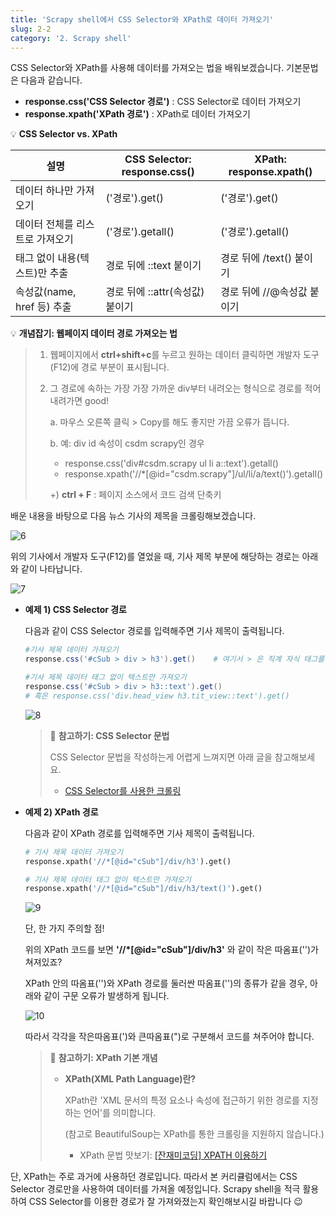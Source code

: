 ```yaml
---
title: 'Scrapy shell에서 CSS Selector와 XPath로 데이터 가져오기'
slug: 2-2
category: '2. Scrapy shell'
---
```

CSS Selector와 XPath를 사용해 데이터를 가져오는 법을 배워보겠습니다. 기본문법은 다음과 같습니다.

- **response.css('CSS Selector 경로')** : CSS Selector로 데이터 가져오기
- **response.xpath('XPath 경로')** : XPath로 데이터 가져오기

💡 **CSS Selector vs. XPath**

| 설명                            | CSS Selector: response.css()    | XPath: response.xpath()    |
| ------------------------------- | ------------------------------- | -------------------------- |
| 데이터 하나만 가져오기          | ('경로').get()                  | ('경로').get()             |
| 데이터 전체를 리스트로 가져오기 | ('경로').getall()               | ('경로').getall()          |
| 태그 없이 내용(텍스트)만 추출   | 경로 뒤에 ::text 붙이기         | 경로 뒤에 /text() 붙이기   |
| 속성값(name, href 등) 추출      | 경로 뒤에 ::attr(속성값) 붙이기 | 경로 뒤에 //@속성값 붙이기 |


💡 **개념잡기: 웹페이지 데이터 경로 가져오는 법**
>
> 1. 웹페이지에서 **ctrl+shift+c**를 누르고 원하는 데이터 클릭하면 개발자 도구(F12)에 경로 부분이 표시됩니다.
> 
> 2. 그 경로에 속하는 가장 가장 가까운 div부터 내려오는 형식으로 경로를 적어 내려가면 good!
>   
>    a. 마우스 오른쪽 클릭 > Copy를 해도 좋지만 가끔 오류가 뜹니다.
>    
>    b. 예: div id 속성이 csdm scrapy인 경우
>    - response.css('div#csdm.scrapy ul li a::text').getall()
>    - response.xpath('//*[@id="csdm.scrapy"]/ul/li/a/text()').getall()
>    
>    +) **ctrl + F** : 페이지 소스에서 코드 검색 단축키
    

배운 내용을 바탕으로 다음 뉴스 기사의 제목을 크롤링해보겠습니다.

![6](/scrapy/2-2/6.png)

위의 기사에서 개발자 도구(F12)를 열었을 때, 기사 제목 부분에 해당하는 경로는 아래와 같이 나타납니다.

![7](/scrapy/2-2/7.png)


- **예제 1) CSS Selector 경로**

    다음과 같이 CSS Selector 경로를 입력해주면 기사 제목이 출력됩니다.

    ```powershell
    #기사 제목 데이터 가져오기
    response.css('#cSub > div > h3').get()    # 여기서 > 은 직계 자식 태그를 의미
    
    #기사 제목 데이터 태그 없이 텍스트만 가져오기
    response.css('#cSub > div > h3::text').get()
    # 혹은 response.css('div.head_view h3.tit_view::text').get()
    ```

    ![8](/scrapy/2-2/8.png)

    > 📖 **참고하기: CSS Selector 문법**
    > 
    > CSS Selector 문법을 작성하는게 어렵게 느껴지면 아래 글을 참고해보세요.
    >
    > - [CSS Selector를 사용한 크롤링](https://www.fun-coding.org/crawl_basic4.html)
    

- **예제 2) XPath 경로**

    다음과 같이 XPath 경로를 입력해주면 기사 제목이 출력됩니다.

    ```python
    # 기사 제목 데이터 가져오기
    response.xpath('//*[@id="cSub"]/div/h3').get()
    
    # 기사 제목 데이터 태그 없이 텍스트만 가져오기
    response.xpath('//*[@id="cSub"]/div/h3/text()').get()
    ```

    ![9](/scrapy/2-2/9.png)

    단, 한 가지 주의할 점!

    위의 XPath 코드를 보면 **'//*[@id="cSub"]/div/h3'** 와 같이 작은 따옴표('')가 쳐져있죠?

    XPath 안의 따옴표('')와 XPath 경로를 둘러싼 따옴표('')의 종류가 같을 경우, 아래와 같이 구문 오류가 발생하게 됩니다.

    ![10](/images/WEEK1/10.png)

    따라서 각각을 작은따옴표(')와 큰따옴표(")로 구분해서 코드를 쳐주어야 합니다.

    > 📖 **참고하기: XPath 기본 개념**
    >
    > - **XPath(XML Path Language)란?**
    >  
    >    XPath란 'XML 문서의 특정 요소나 속성에 접근하기 위한 경로를 지정하는 언어'를 의미합니다.
    >    
    >    (참고로 BeautifulSoup는 XPath를 통한 크롤링을 지원하지 않습니다.)
    >    
    >    - XPath 문법 맛보기: [[잔재미코딩] XPATH 이용하기](https://www.fun-coding.org/crawl_advance5.html)


단, XPath는 주로 과거에 사용하던 경로입니다. 따라서 본 커리큘럼에서는 CSS Selector 경로만을 사용하여 데이터를 가져올 예정입니다. Scrapy shell을 적극 활용하여 CSS Selector를 이용한 경로가 잘 가져와졌는지 확인해보시길 바랍니다 😉
